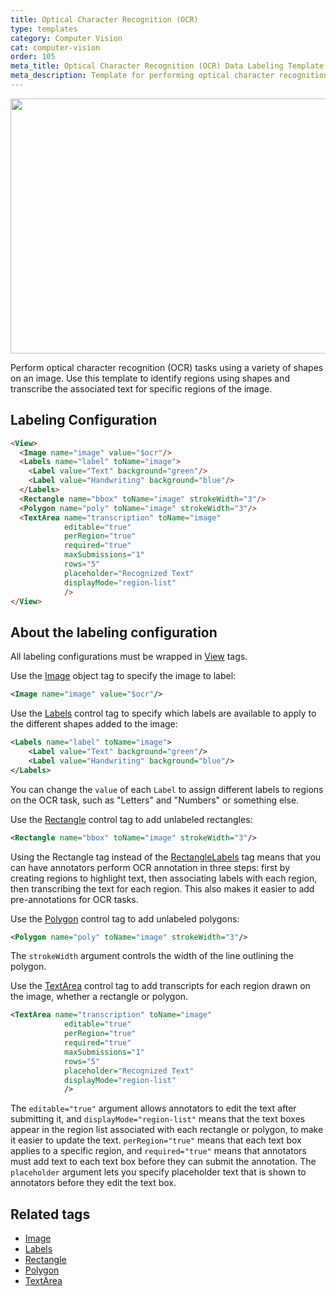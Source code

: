 ```yaml
---
title: Optical Character Recognition (OCR)
type: templates
category: Computer Vision
cat: computer-vision
order: 105
meta_title: Optical Character Recognition (OCR) Data Labeling Template
meta_description: Template for performing optical character recognition data labeling tasks with Label Studio for your machine learning and data science projects.
---
```


<img src="/images/templates/optical-character-recognition.png" alt="" class="gif-border" width="552px" height="408px" />

Perform optical character recognition (OCR) tasks using a variety of shapes on an image. Use this template to identify regions using shapes and transcribe the associated text for specific regions of the image.

<!--Removing interactive template because it doesn't work due to the outdated version of LSF in playground-->

## Labeling Configuration

```html
<View>
  <Image name="image" value="$ocr"/>
  <Labels name="label" toName="image">
    <Label value="Text" background="green"/>
    <Label value="Handwriting" background="blue"/>
  </Labels>
  <Rectangle name="bbox" toName="image" strokeWidth="3"/>
  <Polygon name="poly" toName="image" strokeWidth="3"/>
  <TextArea name="transcription" toName="image"
            editable="true"
            perRegion="true"
            required="true"
            maxSubmissions="1"
            rows="5"
            placeholder="Recognized Text"
            displayMode="region-list"
            />
</View>
```

## About the labeling configuration

All labeling configurations must be wrapped in [View](/tags/view.html) tags.

Use the [Image](/tags/image.html) object tag to specify the image to label:
```xml
<Image name="image" value="$ocr"/>
```

Use the [Labels](/tags/labels.html) control tag to specify which labels are available to apply to the different shapes added to the image:
```xml
<Labels name="label" toName="image">
    <Label value="Text" background="green"/>
    <Label value="Handwriting" background="blue"/>
</Labels>
```
You can change the `value` of each `Label` to assign different labels to regions on the OCR task, such as "Letters" and "Numbers" or something else. 

Use the [Rectangle](/tags/rectangle.html) control tag to add unlabeled rectangles:
```xml
<Rectangle name="bbox" toName="image" strokeWidth="3"/>
```
Using the Rectangle tag instead of the [RectangleLabels](/tags/rectanglelabels.html) tag means that you can have annotators perform OCR annotation in three steps: first by creating regions to highlight text, then associating labels with each region, then transcribing the text for each region. This also makes it easier to add pre-annotations for OCR tasks.

Use the [Polygon](/tags/polygon.html) control tag to add unlabeled polygons:
```xml
<Polygon name="poly" toName="image" strokeWidth="3"/>
```
The `strokeWidth` argument controls the width of the line outlining the polygon. 

Use the [TextArea](/tags/textarea.html) control tag to add transcripts for each region drawn on the image, whether a rectangle or polygon. 
```xml
<TextArea name="transcription" toName="image"
            editable="true"
            perRegion="true"
            required="true"
            maxSubmissions="1"
            rows="5"
            placeholder="Recognized Text"
            displayMode="region-list"
            />
```
The `editable="true"` argument allows annotators to edit the text after submitting it, and `displayMode="region-list"` means that the text boxes appear in the region list associated with each rectangle or polygon, to make it easier to update the text. `perRegion="true"` means that each text box applies to a specific region, and `required="true"` means that annotators must add text to each text box before they can submit the annotation. The `placeholder` argument lets you specify placeholder text that is shown to annotators before they edit the text box.

## Related tags
- [Image](/tags/image.html)
- [Labels](/tags/labels.html)
- [Rectangle](/tags/rectangle.html)
- [Polygon](/tags/polygon.html)
- [TextArea](/tags/textarea.html)